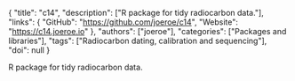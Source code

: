 {
  "title": "c14",
  "description": ["R package for tidy radiocarbon data."],
  "links": {
    "GitHub": "https://github.com/joeroe/c14",
    "Website": "https://c14.joeroe.io"
  },
  "authors": ["joeroe"],
  "categories": ["Packages and libraries"],
  "tags": ["Radiocarbon dating, calibration and sequencing"],
  "doi": null
}

<!-- Generated by csv2md.R – do not edit by hand -->

R package for tidy radiocarbon data.